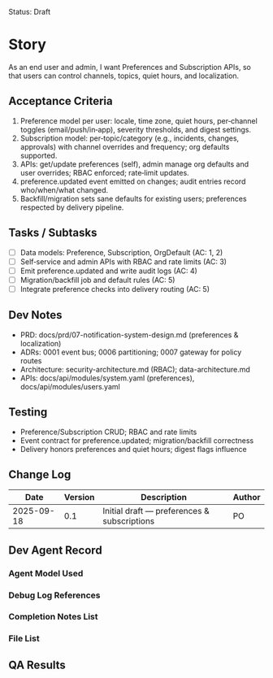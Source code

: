 Status: Draft

# Story
As an end user and admin,
I want Preferences and Subscription APIs,
so that users can control channels, topics, quiet hours, and localization.

## Acceptance Criteria
1. Preference model per user: locale, time zone, quiet hours, per‑channel toggles (email/push/in‑app), severity thresholds, and digest settings.
2. Subscription model: per‑topic/category (e.g., incidents, changes, approvals) with channel overrides and frequency; org defaults supported.
3. APIs: get/update preferences (self), admin manage org defaults and user overrides; RBAC enforced; rate‑limit updates.
4. preference.updated event emitted on changes; audit entries record who/when/what changed.
5. Backfill/migration sets sane defaults for existing users; preferences respected by delivery pipeline.

## Tasks / Subtasks
- [ ] Data models: Preference, Subscription, OrgDefault (AC: 1, 2)
- [ ] Self‑service and admin APIs with RBAC and rate limits (AC: 3)
- [ ] Emit preference.updated and write audit logs (AC: 4)
- [ ] Migration/backfill job and default rules (AC: 5)
- [ ] Integrate preference checks into delivery routing (AC: 5)

## Dev Notes
- PRD: docs/prd/07-notification-system-design.md (preferences & localization)
- ADRs: 0001 event bus; 0006 partitioning; 0007 gateway for policy routes
- Architecture: security-architecture.md (RBAC); data-architecture.md
- APIs: docs/api/modules/system.yaml (preferences), docs/api/modules/users.yaml

## Testing
- Preference/Subscription CRUD; RBAC and rate limits
- Event contract for preference.updated; migration/backfill correctness
- Delivery honors preferences and quiet hours; digest flags influence

## Change Log
| Date       | Version | Description                                  | Author |
|------------|---------|----------------------------------------------|--------|
| 2025-09-18 | 0.1     | Initial draft — preferences & subscriptions  | PO     |

## Dev Agent Record

### Agent Model Used
<record at implementation time>

### Debug Log References
<links at implementation time>

### Completion Notes List
<notes at implementation time>

### File List
<files at implementation time>

## QA Results
<QA to fill>

